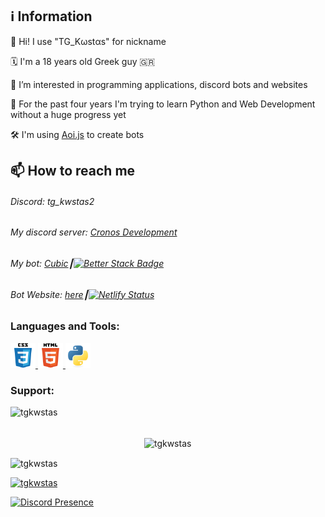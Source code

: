 ## ℹ️ Information

👋 Hi! I use "TG_Kωstαs" for nickname

🗓️ I'm a 18 years old Greek guy 🇬🇷

👀 I’m interested in programming applications, discord bots and websites

🌱 For the past four years I'm trying to learn Python and Web Development without a huge progress yet

🛠️ I'm using [Aoi.js](https://aoi.js.org) to create bots

## 📫 How to reach me

###### Discord: tg_kwstas2
###### My discord server: [Cronos Development](https://dsc.gg/cronosdevs)
###### My bot: [Cubic](https://dsc.gg/cubicbot)┃[![Better Stack Badge](https://uptime.betterstack.com/status-badges/v3/monitor/1et6d.svg)](https://uptime.betterstack.com/?utm_source=status_badge)
###### Bot Website: [here](https://cubicbot.netlify.app)┃[![Netlify Status](https://api.netlify.com/api/v1/badges/fd79fd37-dc29-4fc1-8c0b-2bdc2cc65c5e/deploy-status)](https://app.netlify.com/sites/cubicbot/deploys)



<h3 align="left">Languages and Tools:</h3>
<p align="left"> <a href="https://www.w3schools.com/css/" target="_blank" rel="noreferrer"> <img src="https://raw.githubusercontent.com/devicons/devicon/master/icons/css3/css3-original-wordmark.svg" alt="css3" width="40" height="40"/> </a> <a href="https://www.w3.org/html/" target="_blank" rel="noreferrer"> <img src="https://raw.githubusercontent.com/devicons/devicon/master/icons/html5/html5-original-wordmark.svg" alt="html5" width="40" height="40"/> </a> <a href="https://www.python.org" target="_blank" rel="noreferrer"> <img src="https://raw.githubusercontent.com/devicons/devicon/master/icons/python/python-original.svg" alt="python" width="40" height="40"/> </a> </p>

<h3 align="left">Support:</h3>
<p><a href="https://ko-fi.com/tgkwstas"> <img align="left" src="https://cdn.ko-fi.com/cdn/kofi3.png?v=3" height="50" width="210" alt="tgkwstas" /></a></p><br><br>

<p>&nbsp;<img align="center" src="https://github-readme-stats.vercel.app/api?username=tgkwstas&show_icons=true&locale=en" alt="tgkwstas" /></p>

<p><img align="center" src="https://github-readme-streak-stats.herokuapp.com/?user=tgkwstas&" alt="tgkwstas" /></p>

<p align="left"> <a href="https://github.com/ryo-ma/github-profile-trophy"><img src="https://github-profile-trophy.vercel.app/?username=tgkwstas" alt="tgkwstas" /></a> </p>

[![Discord Presence](https://lanyard.cnrad.dev/api/1111624967335981146?showDisplayName=true&animatedDecoration=true)](https://discord.com/users/1111624967335981146)
